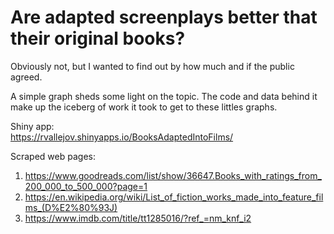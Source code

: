 # Are adapted screenplays better that their original books? 

Obviously not, but I wanted to find out by how much and if the public agreed.

A simple graph sheds some light on the topic. The code and data behind it make up the iceberg of work it took to get to these littles graphs.


Shiny app: <br>
https://rvallejov.shinyapps.io/BooksAdaptedIntoFilms/

Scraped web pages: <br>
1. https://www.goodreads.com/list/show/36647.Books_with_ratings_from_200_000_to_500_000?page=1 <br>
2. https://en.wikipedia.org/wiki/List_of_fiction_works_made_into_feature_films_(D%E2%80%93J) <br>
3. https://www.imdb.com/title/tt1285016/?ref_=nm_knf_i2 <br>
